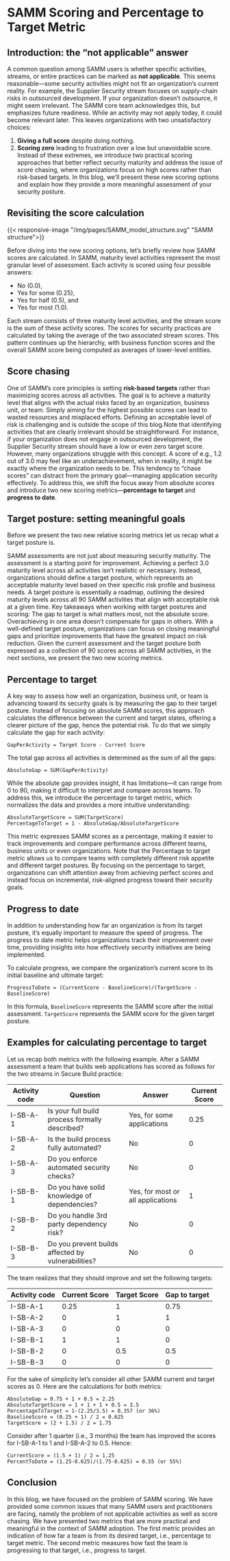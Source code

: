 # SAMM Scoring and Percentage to Target Metric
## Introduction: the “not applicable” answer
A common question among SAMM users is whether specific activities, streams, or entire practices can be marked as **not applicable**. This seems reasonable—some security activities might not fit an organization’s current reality. For example, the Supplier Security stream focuses on supply-chain risks in outsourced development. If your organization doesn’t outsource, it might seem irrelevant.
The SAMM core team acknowledges this, but emphasizes future readiness. While an activity may not apply today, it could become relevant later. This leaves organizations with two unsatisfactory choices:
1. **Giving a full score** despite doing nothing.
2. **Scoring zero** leading to frustration over a low but unavoidable score.
Instead of these extremes, we introduce two practical scoring approaches that better reflect security maturity and address the issue of score chasing, where organizations focus on high scores rather than risk-based targets. In this blog, we’ll present these new scoring options and explain how they provide a more meaningful assessment of your security posture.

## Revisiting the score calculation

{{< responsive-image  "/img/pages/SAMM_model_structure.svg" "SAMM structure">}}

Before diving into the new scoring options, let’s briefly review how SAMM scores are calculated.
In SAMM, maturity level activities represent the most granular level of assessment. Each activity is scored using four possible answers:
* No (0.0),
* Yes for some (0.25),
* Yes for half (0.5), and
* Yes for most (1.0). 

Each stream consists of three maturity level activities, and the stream score is the sum of these activity scores.
The scores for security practices are calculated by taking the average of the two associated stream scores. This pattern continues up the hierarchy, with business function scores and the overall SAMM score being computed as averages of lower-level entities.

## Score chasing
One of SAMM’s core principles is setting **risk-based targets** rather than maximizing scores across all activities. The goal is to achieve a maturity level that aligns with the actual risks faced by an organization, business unit, or team. Simply aiming for the highest possible scores can lead to wasted resources and misplaced efforts.
Defining an acceptable level of risk is challenging and is outside the scope of this blog.Note that identifying activities that are clearly irrelevant should be straightforward. For instance, if your organization does not engage in outsourced development, the Supplier Security stream should have a low or even zero target score.
However, many organizations struggle with this concept. A score of e.g., 1.2 out of 3.0 may feel like an underachievement, when in reality, it might be exactly where the organization needs to be. This tendency to “chase scores” can distract from the primary goal—managing application security effectively. To address this, we shift the focus away from absolute scores and introduce two new scoring metrics—**percentage to target** and **progress to date**.

## Target posture: setting meaningful goals
Before we present the two new relative scoring metrics let us recap what a target posture is. 

SAMM assessments are not just about measuring security maturity. The assessment is a starting point for improvement. Achieving a perfect 3.0 maturity level across all activities isn’t realistic or necessary. Instead, organizations should define a target posture, which represents an acceptable maturity level based on their specific risk profile and business needs.
A target posture is essentially a roadmap, outlining the desired maturity levels across all 90 SAMM activities that align with acceptable risk at a given time. Key takeaways when working with target postures and scoring:
The gap to target is what matters most, not the absolute score.
Overachieving in one area doesn’t compensate for gaps in others.
With a well-defined target posture, organizations can focus on closing meaningful gaps and prioritize improvements that have the greatest impact on risk reduction.
Given the current assessment and the target posture both expressed as a collection of 90 scores across all SAMM activities, in the next sections, we present the two new scoring metrics.

## Percentage to target
A key way to assess how well an organization, business unit, or team is advancing toward its security goals is by measuring the gap to their target posture. Instead of focusing on absolute SAMM scores, this approach calculates the difference between the current and target states, offering a clearer picture of the gap, hence the potential risk.
To do that we simply calculate the gap for each activity:

```
GapPerActivity = Target Score - Current Score
```

The total gap across all activities is determined as the sum of all the gaps:

```
AbsoluteGap = SUM(GapPerActivity)
```

While the absolute gap provides insight, it has limitations—it can range from 0 to 90, making it difficult to interpret and compare across teams. To address this, we introduce the percentage to target metric, which normalizes the data and provides a more intuitive understanding:

```
AbsoluteTargetScore = SUM(TargetScore)
PercentageToTarget = 1 - AbsoluteGap/AbsoluteTargetScore
```

This metric expresses SAMM scores as a percentage, making it easier to track improvements and compare performance across different teams, business units or even organizations. Note that the Percentage to target metric allows us to compare teams with completely different risk appetite and different target postures.
By focusing on the percentage to target, organizations can shift attention away from achieving perfect scores and instead focus on incremental, risk-aligned progress toward their security goals.

## Progress to date
In addition to understanding how far an organization is from its target posture, it’s equally important to measure the speed of progress. The progress to date metric helps organizations track their improvement over time, providing insights into how effectively security initiatives are being implemented.

To calculate progress, we compare the organization’s current score to its initial baseline and ultimate target:
```
ProgressToDate = (CurrentScore - BaselineScore)/(TargetScore - BaselineScore)
```
In this formula, `BaselineScore` represents the SAMM score after the initial assessment. `TargetScore` represents the SAMM score for the given target posture.

## Examples for calculating percentage to target
Let us recap both metrics with the following example. After a SAMM assessment a team that builds web applications has scored as follows for the two streams in Secure Build practice:

| Activity code | Question                                      | Answer                          | Current Score |
|---------------|----------------------------------------------|---------------------------------|---------------|
| I-SB-A-1      | Is your full build process formally described? | Yes, for some applications      | 0.25          |
| I-SB-A-2      | Is the build process fully automated?         | No                              | 0             |
| I-SB-A-3      | Do you enforce automated security checks?     | No                              | 0             |
| I-SB-B-1      | Do you have solid knowledge of dependencies?  | Yes, for most or all applications | 1             |
| I-SB-B-2      | Do you handle 3rd party dependency risk?      | No                              | 0             |
| I-SB-B-3      | Do you prevent builds affected by vulnerabilities? | No                              | 0             |

The team realizes that they should improve and set the following targets:

| Activity code | Current Score | Target Score | Gap to target |
|---------------|---------------|--------------|---------------|
| I-SB-A-1      | 0.25          | 1            | 0.75          |
| I-SB-A-2      | 0             | 1            | 1             |
| I-SB-A-3      | 0             | 0            | 0             |
| I-SB-B-1      | 1             | 1            | 0             |
| I-SB-B-2      | 0             | 0.5          | 0.5           |
| I-SB-B-3      | 0             | 0            | 0             |

For the sake of simplicity let’s consider all other SAMM current and target scores as 0.
Here are the calculations for both metrics:
```
AbsoluteGap = 0.75 + 1 + 0.5 = 2.25
AbsoluteTargetScore = 1 + 1 + 1 + 0.5 = 3.5
PercentageToTarget = 1-(2.25/3.5) = 0.357 (or 36%)
BaselineScore = (0.25 + 1) / 2 = 0.625
TargetScore = (2 + 1.5) / 2 = 1.75
```

Consider after 1 quarter (i.e., 3 months) the team has improved the scores for I-SB-A-1 to 1 and I-SB-A-2 to 0.5. Hence:
```
CurrentScore = (1.5 + 1) / 2 = 1.25
PercentToDate = (1.25-0.625)/(1.75-0.625) = 0.55 (or 55%)
```

## Conclusion
In this blog, we have focused on the problem of SAMM scoring. We have provided some common issues that many SAMM users and practitioners are facing, namely the problem of not applicable activities as well as score chasing. We have presented two metrics that are more practical and meaningful in the context of SAMM adoption. The first metric provides an indication of how far a team is from its desired target, i.e., percentage to target metric. The second metric measures how fast the team is progressing to that target, i.e., progress to target.
